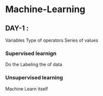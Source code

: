 # Machine-Learning

## DAY-1 :    

Variables 
Type of operators
Series of values

### Supervised learnign
Do the Labeling the of data

### Unsupervised learning
Machine Learn itself
